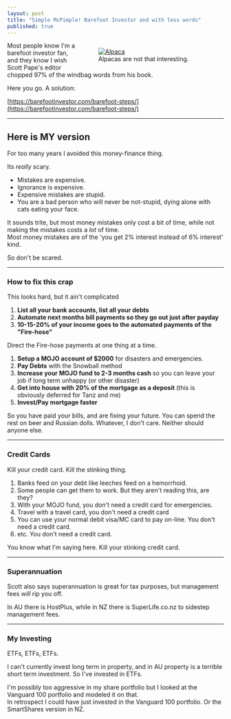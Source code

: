 ```yaml
---
layout: post
title: "Simple McPimple! Barefoot Investor and with less words"
published: true
---
```

<figure style="float:right; margin-left:3em; width:50%;">
	<a href="https://pixabay.com/en/alpaca-smile-teeth-fur-funny-farm-985158/">
		<img src="https://github.com/FinnAngelo/FinnAngelo.github.io/raw/master/_posts/images/alpaca-985158_960_720.jpg" alt="Alpaca"/>
	</a>
	<figcaption>Alpacas are not that interesting.</figcaption>
</figure>	
Most people know I'm a barefoot investor fan, and they know I wish Scott Pape's editor chopped 97% of the windbag words from his book.

Here you go. A solution:

[https://barefootinvestor.com/barefoot-steps/](https://barefootinvestor.com/barefoot-steps/)

----------------------------

Here is MY version
------------------

For too many years I avoided this money-finance thing. 

Its _really_ scary. 

+ Mistakes are expensive.  
+ Ignorance is expensive.  
+ Expensive mistakes are stupid.  
+ You are a bad person who will never be not-stupid, dying alone with cats eating your face.

It sounds trite, but most money mistakes only cost a bit of time, while not making the mistakes costs a _lot_ of time.  
Most money mistakes are of the 'you get 2% interest instead of 6% interest' kind.

So don't be scared.

----------------------------

### How to fix this crap ###

This looks hard, but it ain't complicated

01. **List all your bank accounts, list all your debts**
02. **Automate next months bill payments so they go out just after payday**
03. **10-15-20% of your income goes to the automated payments of the "Fire-hose"**

Direct the Fire-hose payments at one thing at a time.  

01. **Setup a MOJO account of $2000** for disasters and emergencies.
02. **Pay Debts** with the Snowball method
03. **Increase your MOJO fund to 2-3 months cash** so you can leave your job if long term unhappy (or other disaster)
04. **Get into house with 20% of the mortgage as a deposit** (this is obviously deferred for Tanz and me)
05. **Invest/Pay mortgage faster**

So you have paid your bills, and are fixing your future. You can spend the rest on beer and Russian dolls. Whatever, I don't care. Neither should anyone else.

----------------------------

### Credit Cards ###

Kill your credit card. Kill the stinking thing.

01. Banks feed on your debt like leeches feed on a hemorrhoid.
02. Some people can get them to work. But they aren't reading this, are they?
03. With your MOJO fund, you don't need a credit card for emergencies.
04. Travel with a travel card, you don't need a credit card
05. You can use your normal debit visa/MC card to pay on-line. You don't need a credit card.
06. etc. You don't need a credit card.

You know what I'm saying here. Kill your stinking credit card.

----------------------------

### Superannuation ###

Scott also says superannuation is great for tax purposes, but management fees _will_ rip you off.

In AU there is HostPlus, while in NZ there is SuperLife.co.nz to sidestep management fees.

----------------------------

### My Investing ###

ETFs, ETFs, ETFs.

I can't currently invest long term in property, and in AU property is a terrible short term investment. 
So I've invested in ETFs.

I'm possibly too aggressive in my share portfolio but I looked at the Vanguard 100 portfolio and modeled it on that.  
In retrospect I could have just invested in the Vanguard 100 portfolio. Or the SmartShares version in NZ.






